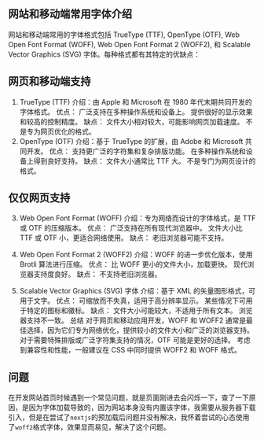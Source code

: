 ## 网站和移动端常用字体介绍

网站和移动端常用的字体格式包括 TrueType (TTF), OpenType (OTF), Web Open Font Format (WOFF), Web Open Font Format 2 (WOFF2), 和 Scalable Vector Graphics (SVG) 字体。每种格式都有其特定的优缺点：

## 网页和移动端支持

1. TrueType (TTF)
   介绍：由 Apple 和 Microsoft 在 1980 年代末期共同开发的字体格式。
   优点：
   广泛支持在多种操作系统和设备上。
   提供很好的显示效果和较高的控制精度。
   缺点：
   文件大小相对较大，可能影响网页加载速度。
   不是专为网页优化的格式。
2. OpenType (OTF)
   介绍：基于 TrueType 的扩展，由 Adobe 和 Microsoft 共同开发。
   优点：
   支持更广泛的字符集和复杂排版功能。
   在多种操作系统和设备上得到良好支持。
   缺点：
   文件大小通常比 TTF 大。
   不是专门为网页设计的格式。

## 仅仅网页支持

3. Web Open Font Format (WOFF)
   介绍：专为网络而设计的字体格式，是 TTF 或 OTF 的压缩版本。
   优点：
   广泛支持在所有现代浏览器中。
   文件大小比 TTF 或 OTF 小，更适合网络使用。
   缺点：
   老旧浏览器可能不支持。

4. Web Open Font Format 2 (WOFF2)
   介绍：WOFF 的进一步优化版本，使用 Brotli 算法进行压缩。
   优点：
   比 WOFF 更小的文件大小，加载更快。
   现代浏览器支持度良好。
   缺点：
   不支持老旧浏览器。
5. Scalable Vector Graphics (SVG) 字体
   介绍：基于 XML 的矢量图形格式，可用于文字。
   优点：
   可缩放而不失真，适用于高分辨率显示。
   某些情况下可用于特定的图标和徽标。
   缺点：
   文件大小可能较大，不适用于所有文本。
   浏览器支持不一致。
   总结
   对于网页和移动应用开发，WOFF 和 WOFF2 通常是最佳选择，因为它们专为网络优化，提供较小的文件大小和广泛的浏览器支持。
   对于需要特殊排版或广泛字符集支持的情况，OTF 可能是更好的选择。
   考虑到兼容性和性能，一般建议在 CSS 中同时提供 WOFF2 和 WOFF 格式。

## 问题

在开发网站首页时候遇到一个常见问题，就是页面刚进去会闪烁一下，查了一下原因，是因为字体加载导致的，因为网站本身没有内置该字体，我需要从服务器下载引入，但是在尝试了`nextjs`的预加载后问题并没有解决，我怀着尝试的心态使用了`woff2`格式字体，效果显而易见，解决了这个问题。